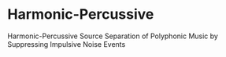 # Harmonic-Percussive

Harmonic-Percussive Source Separation of Polyphonic Music by Suppressing Impulsive Noise Events
